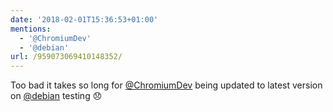 ```yaml
---
date: '2018-02-01T15:36:53+01:00'
mentions:
  - '@ChromiumDev'
  - '@debian'
url: /959073069410148352/
---
```

Too bad it takes so long for [@ChromiumDev](https://twitter.com/@ChromiumDev) being updated to latest version on [@debian](https://twitter.com/@debian) testing 😞
